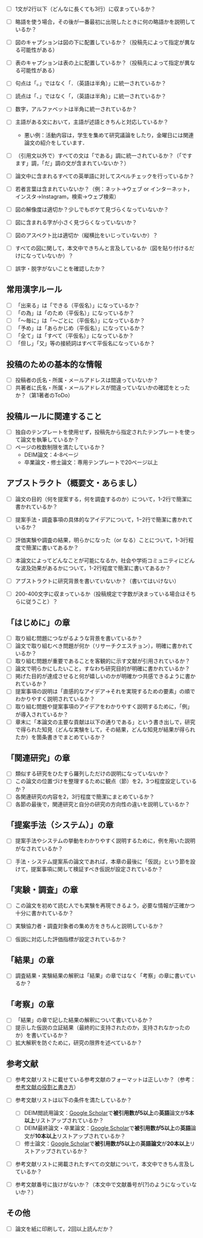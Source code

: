 
- [ ] 1文が2行以下（どんなに長くても3行）に収まっているか？
- [ ] 略語を使う場合，その後が一番最初に出現したときに何の略語かを説明しているか？
- [ ] 図のキャプションは図の下に配置しているか？（投稿先によって指定が異なる可能性がある）
- [ ] 表のキャプションは表の上に配置しているか？（投稿先によって指定が異なる可能性がある）
- [ ] 句点は「｡」ではなく「．（英語は半角）」に統一されているか？
- [ ] 読点は「、」ではなく「，（英語は半角）」に統一されているか？
- [ ] 数字，アルファベットは半角に統一されているか？
- [ ] 主語がある文において，主語が述語ときちんと対応しているか？
  - 悪い例：活動内容は，学生を集めて研究議論をしたり，金曜日には関連論文の紹介をしています．
- [ ] （引用文以外で）すべての文は「である」調に統一されているか？（「ですます」調，「だ」調の文が含まれていないか？）
- [ ] 論文中に含まれるすべての英単語に対してスペルチェックを行っているか？
- [ ] 若者言葉は含まれていないか？（例：ネット→ウェブ or インターネット，インスタ→Instagram，検索→ウェブ検索）
- [ ] 図の解像度は適切か？少しでもボケて見づらくなっていないか？
- [ ] 図に含まれる字が小さく見づらくなっていないか？
- [ ] 図のアスペクト比は適切か（縦横比をいじっていないか）？
- [ ] すべての図に関して，本文中できちんと言及しているか（図を貼り付けるだけになっていないか）？
- [ ] 誤字・脱字がないことを確認したか？


## 常用漢字ルール
- [ ] 「出来る」は「できる（平仮名）」になっているか？
- [ ] 「の為」は「のため（平仮名）」になっているか？
- [ ] 「〜毎に」は「〜ごとに（平仮名）」になっているか？
- [ ] 「予め」は「あらかじめ（平仮名）」になっているか？
- [ ] 「全て」は「すべて（平仮名）」になっているか？
- [ ] 「但し」「又」等の接続詞はすべて平仮名になっているか？

## 投稿のための基本的な情報
- [ ] 投稿者の氏名・所属・メールアドレスは間違っていないか？
- [ ] 共著者に氏名・所属・メールアドレスが間違っていないかの確認をとったか？（第1著者のToDo）

## 投稿ルールに関連すること
- [ ] 独自のテンプレートを使用せず，投稿先から指定されたテンプレートを使って論文を執筆しているか？
- [ ] ページの枚数制限を満たしているか？
  - DEIM論文：4-8ページ
  - 卒業論文・修士論文：専用テンプレートで20ページ以上

## アブストラクト（概要文・あらまし）
- [ ] 論文の目的（何を提案する，何を調査するのか）について，1-2行で簡潔に書かれているか？
- [ ] 提案手法・調査事項の具体的なアイデアについて，1−2行で簡潔に書かれているか？
- [ ] 評価実験や調査の結果，明らかになった（or なる）ことについて，1-3行程度で簡潔に書いてあるか？
- [ ] 本論文によってどんなことが可能になるか，社会や学術コミュニティにどんな波及効果があるかについて，1-2行程度で簡潔に書いてあるか？
- [ ] アブストラクトに研究背景を書いていないか？（書いてはいけない）
- [ ] 200-400文字に収まっているか（投稿規定で字数が決まっている場合はそちらに従うこと）？


## 「はじめに」の章
- [ ] 取り組む問題につながるような背景を書いているか？
- [ ] 論文で取り組むべき問題が何か（リサーチクエスチョン），明確に書かれているか？
- [ ] 取り組む問題が重要であることを客観的に示す文献が引用されているか？
- [ ] 論文で明らかにしたいこと，すなわち研究目的が明確に書かれているか？
- [ ] 掲げた目的が達成させると何が嬉しいのかが明確かつ共感できるように書かれているか？
- [ ] 提案事項の説明は「直感的なアイデア→それを実現するための要素」の順でわかりやすく説明されているか？
- [ ] 取り組む問題や提案事項のアイデアをわかりやすく説明するために，「例」が導入されているか？
- [ ] 章末に「本論文の主要な貢献は以下の通りである」という書き出しで，研究で得られた知見（どんな実験をして，その結果，どんな知見が結果が得られたか）を箇条書きでまとめているか？

## 「関連研究」の章
- [ ] 類似する研究をひたすら羅列しただけの説明になっていないか？
- [ ] この論文の位置づけを整理するために観点（節）を2，3つ程度設定しているか？
- [ ] 各関連研究の内容を2，3行程度で簡潔にまとめているか？
- [ ] 各節の最後で，関連研究と自分の研究の方向性の違いを説明しているか？

## 「提案手法（システム）」の章
- [ ] 提案手法やシステムの挙動をわかりやすく説明するために，例を用いた説明がなされているか？
- [ ] 手法・システム提案系の論文であれば，本章の最後に「仮説」という節を設けて，提案事項に関して検証すべき仮説が設定されているか？


## 「実験・調査」の章
- [ ] この論文を初めて読む人でも実験を再現できるよう，必要な情報が正確かつ十分に書かれているか？
- [ ] 実験協力者・調査対象者の集め方をきちんと説明しているか？
- [ ] 仮説に対応した評価指標が設定されているか？


## 「結果」の章
- [ ] 調査結果・実験結果の解釈は「結果」の章ではなく「考察」の章に書いているか？


## 「考察」の章
- [ ] 「結果」の章で記した結果の解釈について書いているか？
- [ ] 提示した仮説の立証結果（最終的に支持されたのか，支持されなかったのか）を書いているか？
- [ ] 拡大解釈を防ぐために，研究の限界を述べているか？

## 参考文献
- [ ] 参考文献リストに載せている参考文献のフォーマットは正しいか？（参考：[参考文献の役割と書き方](https://jipsti.jst.go.jp/sist/pdf/SIST_booklet2011.pdf)）
- [ ] 参考文献リストは以下の条件を満たしているか？
  - [ ] DEIM閲読用論文：[Google Scholar](https://scholar.google.co.jp)で**被引用数が5以上**の**英語**論文が**5本以上**リストアップされているか？
  - [ ] DEIM最終論文・卒業論文：[Google Scholar](https://scholar.google.co.jp)で**被引用数が5以上**の**英語**論文が**10本以上**リストアップされているか？
  - [ ] 修士論文：[Google Scholar](https://scholar.google.co.jp)で**被引用数が5以上**の**英語論文**が**20本以上**リストアップされているか？
- [ ] 参考文献リストに掲載されたすべての文献について，本文中できちん言及しているか？
- [ ] 参考文献番号に抜けがないか？（本文中で文献番号が[?]のようになっていないか？）


## その他
- [ ] 論文を紙に印刷して，2回以上読んだか？
